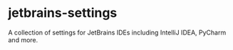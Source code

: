 # jetbrains-settings
A collection of settings for JetBrains IDEs including IntelliJ IDEA, PyCharm and more.
